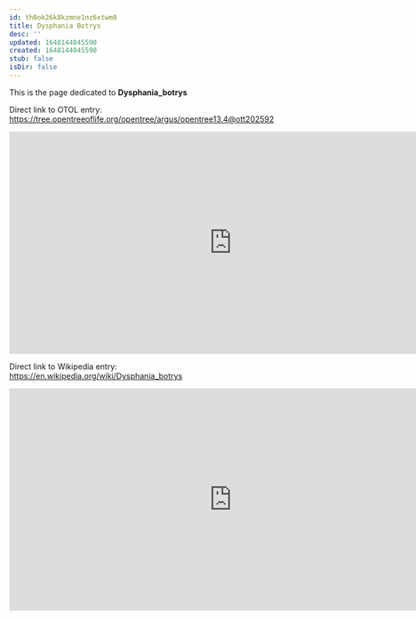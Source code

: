 ```yaml
---
id: th0ok26k8kzmne1nz6xtwm0
title: Dysphania Botrys
desc: ''
updated: 1648144045590
created: 1648144045590
stub: false
isDir: false
---
```

This is the page dedicated to **Dysphania_botrys**


Direct link to OTOL entry: https://tree.opentreeoflife.org/opentree/argus/opentree13.4@ott202592



<html>
    <body>
    <iframe src="https://tree.opentreeoflife.org/opentree/argus/opentree13.4@ott202592"
    width="800" height="400" frameborder="0" allowfullscreen> </iframe>
    </body>
</html>
    


Direct link to Wikipedia entry: https://en.wikipedia.org/wiki/Dysphania_botrys



<html>
    <body>
    <iframe src="https://en.wikipedia.org/wiki/Dysphania_botrys"
    width="800" height="400" frameborder="0" allowfullscreen> </iframe>
    </body>
</html>
    
